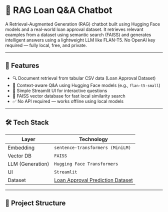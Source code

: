 # 💬 RAG Loan Q&A Chatbot

A Retrieval-Augmented Generation (RAG) chatbot built using Hugging Face models and a real-world loan approval dataset. It retrieves relevant examples from a dataset using semantic search (FAISS) and generates intelligent answers using a lightweight LLM like FLAN-T5. No OpenAI key required — fully local, free, and private.

---

## 📌 Features

- 🔍 Document retrieval from tabular CSV data (Loan Approval Dataset)
- 🧠 Context-aware Q&A using Hugging Face models (e.g., `flan-t5-small`)
- 💬 Simple Streamlit UI for interactive questions
- 💾 FAISS vector database for fast local similarity search
- ✅ No API required — works offline using local models

---

## 🛠 Tech Stack

| Layer           | Technology                          |
|----------------|--------------------------------------|
| Embedding       | `sentence-transformers (MiniLM)`     |
| Vector DB       | `FAISS`                              |
| LLM (Generation)| `Hugging Face Transformers`          |
| UI              | `Streamlit`                          |
| Dataset         | [Loan Approval Prediction Dataset](https://www.kaggle.com/datasets/sonalisingh1411/loan-approval-prediction) |

---

## 📁 Project Structure

